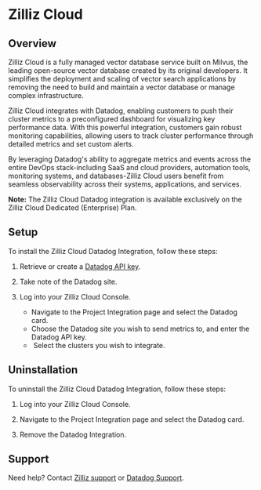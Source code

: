 # Zilliz Cloud

## Overview

Zilliz Cloud is a fully managed vector database service built on Milvus, the leading open-source vector database created by its original developers. It simplifies the deployment and scaling of vector search applications by removing the need to build and maintain a vector database or manage complex infrastructure.

Zilliz Cloud integrates with Datadog, enabling customers to push their cluster metrics to a preconfigured dashboard for visualizing key performance data. With this powerful integration, customers gain robust monitoring capabilities, allowing users to track cluster performance through detailed metrics and set custom alerts.

By leveraging Datadog's ability to aggregate metrics and events across the entire DevOps stack-including SaaS and cloud providers, automation tools, monitoring systems, and databases-Zilliz Cloud users benefit from seamless observability across their systems, applications, and services.

**Note:** The Zilliz Cloud Datadog integration is available exclusively on the Zilliz Cloud Dedicated (Enterprise) Plan.


## Setup

To install the Zilliz Cloud Datadog Integration, follow these steps:

1. Retrieve or create a [Datadog API key][1]. 

2. Take note of the Datadog site. 

3. Log into your Zilliz Cloud Console. 

   - Navigate to the Project Integration page and select the Datadog card. 
   - Choose the Datadog site you wish to send metrics to, and enter the Datadog API key. 
   -  Select the clusters you wish to integrate.


## Uninstallation

To uninstall the Zilliz Cloud Datadog Integration, follow these steps: 

1. Log into your Zilliz Cloud Console. 

2. Navigate to the Project Integration page and select the Datadog card.

3. Remove the Datadog Integration.


## Support

Need help? Contact [Zilliz support][2]  or [Datadog Support][3].


[1]: https://docs.datadoghq.com/account_management/api-app-keys/
[2]: https://support.zilliz.com/
[3]: https://docs.datadoghq.com/help/
